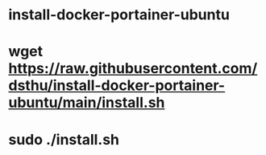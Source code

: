 # install-docker-portainer-ubuntu
# wget https://raw.githubusercontent.com/dsthu/install-docker-portainer-ubuntu/main/install.sh
# sudo ./install.sh

